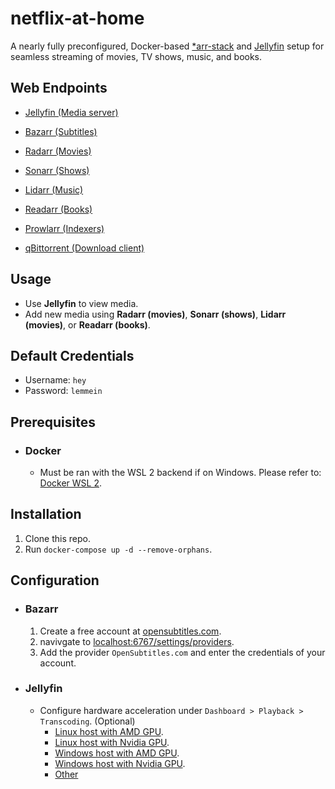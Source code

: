 # netflix-at-home

A nearly fully preconfigured, Docker-based [*arr-stack](https://wiki.servarr.com/) and [Jellyfin](https://jellyfin.org/) setup for seamless streaming of movies, TV shows, music, and books.

## Web Endpoints
- [Jellyfin (Media server)](http://localhost:8096/)

- [Bazarr (Subtitles)](http://localhost:6767/)
- [Radarr (Movies)](http://localhost:7878/)
- [Sonarr (Shows)](http://localhost:8989/)

- [Lidarr (Music)](http://localhost:8686/)

- [Readarr (Books)](http://localhost:8787/)

- [Prowlarr (Indexers)](http://localhost:9696/)
- [qBittorrent (Download client)](http://localhost:8080/)

## Usage
- Use **Jellyfin** to view media.
- Add new media using **Radarr (movies)**, **Sonarr (shows)**, **Lidarr (movies)**, or **Readarr (books)**. 

## Default Credentials
- Username: `hey`
- Password: `lemmein`

## Prerequisites
- ### Docker
    - Must be ran with the WSL 2 backend if on Windows. Please refer to: [Docker WSL 2](https://docs.docker.com/desktop/features/wsl/).

## Installation
1. Clone this repo.
2. Run `docker-compose up -d --remove-orphans`.

## Configuration

- ### Bazarr
    1. Create a free account at [opensubtitles.com](https://www.opensubtitles.com/).
    2. navivgate to [localhost:6767/settings/providers](http://localhost:6767/settings/providers/).
    3. Add the provider `OpenSubtitles.com` and enter the credentials of your account.

- ### Jellyfin
    - Configure hardware acceleration under `Dashboard > Playback > Transcoding`. (Optional)
        - [Linux host with AMD GPU](https://jellyfin.org/docs/general/administration/hardware-acceleration/amd#configure-with-linux-virtualization).
        - [Linux host with Nvidia GPU](https://jellyfin.org/docs/general/administration/hardware-acceleration/nvidia#configure-with-linux-virtualization).
        - [Windows host with AMD GPU](https://jellyfin.org/docs/general/administration/hardware-acceleration/amd#configure-on-windows-host).
        - [Windows host with Nvidia GPU](https://jellyfin.org/docs/general/administration/hardware-acceleration/nvidia/#configure-with-linux-virtualization).
        - [Other](https://jellyfin.org/docs/general/administration/hardware-acceleration/)
